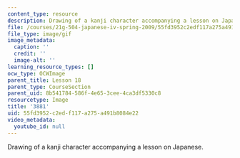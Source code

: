 ```yaml
---
content_type: resource
description: Drawing of a kanji character accompanying a lesson on Japanese.
file: /courses/21g-504-japanese-iv-spring-2009/55fd3952c2edf117a275a491b8084e22_3881.gif
file_type: image/gif
image_metadata:
  caption: ''
  credit: ''
  image-alt: ''
learning_resource_types: []
ocw_type: OCWImage
parent_title: Lesson 18
parent_type: CourseSection
parent_uid: 8b541784-586f-4e65-3cee-4ca3df5330c8
resourcetype: Image
title: '3881'
uid: 55fd3952-c2ed-f117-a275-a491b8084e22
video_metadata:
  youtube_id: null
---
```

Drawing of a kanji character accompanying a lesson on Japanese.